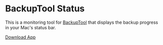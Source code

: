 # BackupTool Status

This is a monitoring tool for
[BackupTool](https://github.com/johnjones4/BackupTool) that displays the backup
progress in your Mac's status bar.

[Download App](https://johnjonesfour.com/download/BackupToolStatus.zip)

